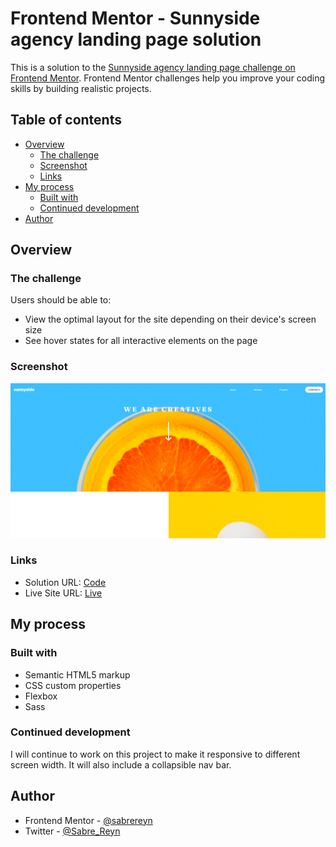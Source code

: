 # Frontend Mentor - Sunnyside agency landing page solution

This is a solution to the [Sunnyside agency landing page challenge on Frontend Mentor](https://www.frontendmentor.io/challenges/sunnyside-agency-landing-page-7yVs3B6ef). Frontend Mentor challenges help you improve your coding skills by building realistic projects.

## Table of contents

- [Overview](#overview)
  - [The challenge](#the-challenge)
  - [Screenshot](#screenshot)
  - [Links](#links)
- [My process](#my-process)
  - [Built with](#built-with)
  - [Continued development](#continued-development)
- [Author](#author)

## Overview

### The challenge

Users should be able to:

- View the optimal layout for the site depending on their device's screen size
- See hover states for all interactive elements on the page

### Screenshot

![](images/screenshot.jpg)

### Links

- Solution URL: [Code](https://github.com/sabrereyn/sunnyside-landing-page)
- Live Site URL: [Live](https://sabrereyn.github.io/sunnyside-landing-page/)

## My process

### Built with

- Semantic HTML5 markup
- CSS custom properties
- Flexbox
- Sass

### Continued development

I will continue to work on this project to make it responsive to different screen width. It will also include a collapsible nav bar.

## Author

<!-- - Website - [Add your name here](https://www.your-site.com) -->

- Frontend Mentor - [@sabrereyn](https://www.frontendmentor.io/profile/sabrereyn)
- Twitter - [@Sabre_Reyn](https://www.twitter.com/Sabre_Reyn)
